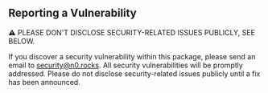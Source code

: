 ## Reporting a Vulnerability
⚠ PLEASE DON'T DISCLOSE SECURITY-RELATED ISSUES PUBLICLY, SEE BELOW.

If you discover a security vulnerability within this package, please send an email to security@n0.rocks. All security vulnerabilities will be promptly addressed. Please do not disclose security-related issues publicly until a fix has been announced.
